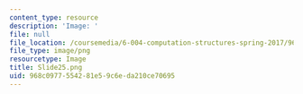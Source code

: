 ```yaml
---
content_type: resource
description: 'Image: '
file: null
file_location: /coursemedia/6-004-computation-structures-spring-2017/968c0977554281e59c6eda210ce70695_Slide25.png
file_type: image/png
resourcetype: Image
title: Slide25.png
uid: 968c0977-5542-81e5-9c6e-da210ce70695
---
```

